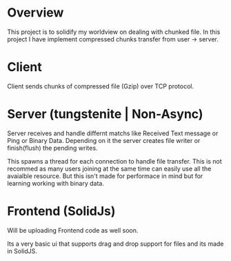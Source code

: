 # Overview

This project is to solidify my worldview on dealing with chunked file. In this project I have implement compressed chunks  transfer from user -> server.

# Client
Client sends chunks of compressed file (Gzip) over TCP protocol.

# Server (tungstenite | Non-Async)
Server receives and handle differnt matchs like Received Text message or Ping or Binary Data. Depending on it the server
creates file writer or finish(flush) the pending writes.  

This spawns a thread for each connection to handle file transfer. This is not recommed as many users joining at the same time can easily use all the avaialble resource. But this isn't made for performace in mind but for learning working with binary data. 

# Frontend (SolidJs)
Will be uploading Frontend code as well soon.

Its a very basic ui that supports drag and drop support for files and its made in SolidJS. 